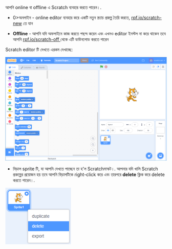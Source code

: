 আপনি online বা offline এ Scratch ব্যবহার করতে পারেন।.

+ 0>অনলাইন</strong> - online editor ব্যবহার করে একটি নতুন স্ক্র্যাচ প্রকল্প তৈরি করতে, <a href="http://rpf.io/scratch-new" target="_blank">rpf.io/scratch-new</a> তে যান

+ **Offline** - আপনি যদি অফলাইনে কাজ করতে পছন্দ করেন এবং এখনও editor ইনস্টল না করে থাকেন তবে আপনি <a href="http://rpf.io/scratch-off" target="_blank"> rpf.io/scratch-off </a> থেকে এটি ডাউনলোড করতে পারেন

Scratch editor টি দেখতে এরকম দেখাচ্ছে:

![screenshot](images/scratch-editor.png)

+ বিড়াল sprite টি, যা আপনি দেখতে পাচ্ছেন তা হ'ল Scratchমাস্কট।. আপনার যদি খালি Scratch প্রকল্পের প্রয়োজন হয় তবে আপনি বিড়ালটিকে right-click করে এবং তারপরে **delete** ক্লিক করে delete করতে পারেন।.

![screenshot](images/delete.png)